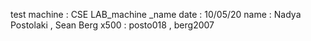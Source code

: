 test machine : CSE LAB_machine _name
date : 10/05/20
name : Nadya Postolaki , Sean Berg
x500 : posto018 , berg2007
